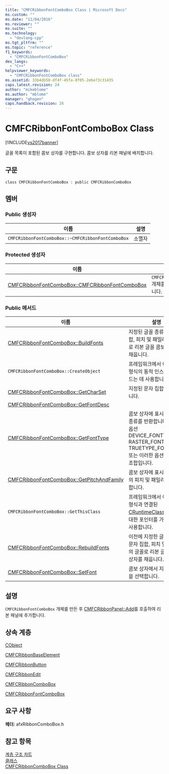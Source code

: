 ```yaml
---
title: "CMFCRibbonFontComboBox Class | Microsoft Docs"
ms.custom: ""
ms.date: "11/04/2016"
ms.reviewer: ""
ms.suite: ""
ms.technology: 
  - "devlang-cpp"
ms.tgt_pltfrm: ""
ms.topic: "reference"
f1_keywords: 
  - "CMFCRibbonFontComboBox"
dev_langs: 
  - "C++"
helpviewer_keywords: 
  - "CMFCRibbonFontComboBox class"
ms.assetid: 33b4db50-df4f-45fa-8f05-2e6e73c31435
caps.latest.revision: 24
author: "mikeblome"
ms.author: "mblome"
manager: "ghogen"
caps.handback.revision: 26
---
```

# CMFCRibbonFontComboBox Class
[!INCLUDE[vs2017banner](../../assembler/inline/includes/vs2017banner.md)]

글꼴 목록이 포함된 콤보 상자를 구현합니다.  콤보 상자를 리본 패널에 배치합니다.  
  
## 구문  
  
```  
class CMFCRibbonFontComboBox : public CMFCRibbonComboBox  
```  
  
## 멤버  
  
### Public 생성자  
  
|이름|설명|  
|--------|--------|  
|`CMFCRibbonFontComboBox::~CMFCRibbonFontComboBox`|소멸자|  
  
### Protected 생성자  
  
|이름|설명|  
|--------|--------|  
|[CMFCRibbonFontComboBox::CMFCRibbonFontComboBox](../Topic/CMFCRibbonFontComboBox::CMFCRibbonFontComboBox.md)|`CMFCRibbonFontComboBox` 개체를 생성하고 초기화합니다.|  
  
### Public 메서드  
  
|이름|설명|  
|--------|--------|  
|[CMFCRibbonFontComboBox::BuildFonts](../Topic/CMFCRibbonFontComboBox::BuildFonts.md)|지정된 글꼴 종류, 문자 집합, 피치 및 패밀리의 글꼴로 리본 글꼴 콤보 상자를 채웁니다.|  
|`CMFCRibbonFontComboBox::CreateObject`|프레임워크에서 이 클래스 형식의 동적 인스턴스를 만드는 데 사용합니다.|  
|[CMFCRibbonFontComboBox::GetCharSet](../Topic/CMFCRibbonFontComboBox::GetCharSet.md)|지정된 문자 집합을 반환합니다.|  
|[CMFCRibbonFontComboBox::GetFontDesc](../Topic/CMFCRibbonFontComboBox::GetFontDesc.md)||  
|[CMFCRibbonFontComboBox::GetFontType](../Topic/CMFCRibbonFontComboBox::GetFontType.md)|콤보 상자에 표시할 글꼴 종류를 반환합니다.  유효한 옵션 DEVICE\_FONTTYPE, RASTER\_FONTTYPE, TRUETYPE\_FONTTYPE 또는 이러한 옵션의 비트 조합입니다.|  
|[CMFCRibbonFontComboBox::GetPitchAndFamily](../Topic/CMFCRibbonFontComboBox::GetPitchAndFamily.md)|콤보 상자에 표시되는 글꼴의 피치 및 패밀리를 반환합니다.|  
|`CMFCRibbonFontComboBox::GetThisClass`|프레임워크에서 이 클래스 형식과 연결된 [CRuntimeClass](../../mfc/reference/cruntimeclass-structure.md) 개체에 대한 포인터를 가져오는 데 사용합니다.|  
|[CMFCRibbonFontComboBox::RebuildFonts](../Topic/CMFCRibbonFontComboBox::RebuildFonts.md)|이전에 지정한 글꼴 종류, 문자 집합, 피치 및 패밀리의 글꼴로 리본 글꼴 콤보 상자를 채웁니다.|  
|[CMFCRibbonFontComboBox::SetFont](../Topic/CMFCRibbonFontComboBox::SetFont.md)|콤보 상자에서 지정된 글꼴을 선택합니다.|  
  
## 설명  
 `CMFCRibbonFontComboBox` 개체를 만든 후 [CMFCRibbonPanel::Add](../Topic/CMFCRibbonPanel::Add.md)를 호출하여 리본 패널에 추가합니다.  
  
## 상속 계층  
 [CObject](../../mfc/reference/cobject-class.md)  
  
 [CMFCRibbonBaseElement](../../mfc/reference/cmfcribbonbaseelement-class.md)  
  
 [CMFCRibbonButton](../../mfc/reference/cmfcribbonbutton-class.md)  
  
 [CMFCRibbonEdit](../../mfc/reference/cmfcribbonedit-class.md)  
  
 [CMFCRibbonComboBox](../../mfc/reference/cmfcribboncombobox-class.md)  
  
 [CMFCRibbonFontComboBox](../../mfc/reference/cmfcribbonfontcombobox-class.md)  
  
## 요구 사항  
 **헤더:** afxRibbonComboBox.h  
  
## 참고 항목  
 [계층 구조 차트](../../mfc/hierarchy-chart.md)   
 [클래스](../../mfc/reference/mfc-classes.md)   
 [CMFCRibbonComboBox Class](../../mfc/reference/cmfcribboncombobox-class.md)